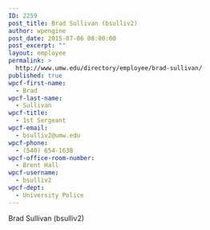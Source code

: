 ```yaml
---
ID: 2259
post_title: Brad Sullivan (bsulliv2)
author: wpengine
post_date: 2015-07-06 08:00:00
post_excerpt: ""
layout: employee
permalink: >
  http://www.umw.edu/directory/employee/brad-sullivan/
published: true
wpcf-first-name:
  - Brad
wpcf-last-name:
  - Sullivan
wpcf-title:
  - 1st Sergeant
wpcf-email:
  - bsulliv2@umw.edu
wpcf-phone:
  - (540) 654-1638
wpcf-office-room-number:
  - Brent Hall
wpcf-username:
  - bsulliv2
wpcf-dept:
  - University Police
---
```

Brad Sullivan (bsulliv2)